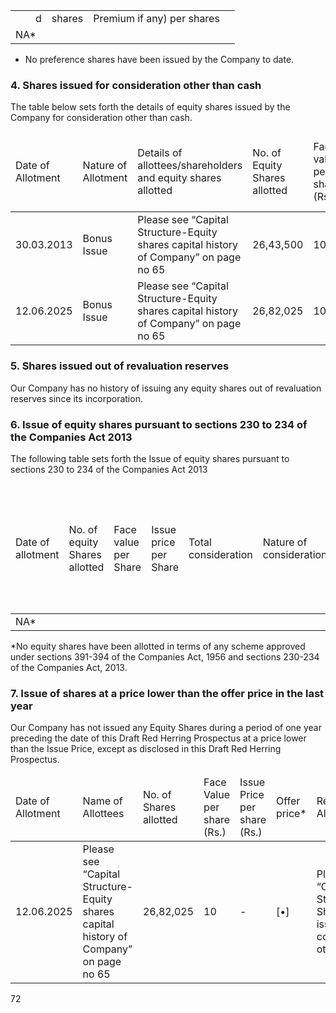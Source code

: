 <table><tr><td></td><td></td><td>d</td><td>shares</td><td>Premium if any) per shares</td><td></td></tr><tr><td colspan="6">NA*</td></tr></table>

* No preference shares have been issued by the Company to date.

### 4. Shares issued for consideration other than cash

The table below sets forth the details of equity shares issued by the Company for consideration other than cash.

<table><thead><tr><td>Date of Allotment</td><td>Nature of Allotment</td><td>Details of allottees/shareholders and equity shares allotted</td><td>No. of Equity Shares allotted</td><td>Face value per share (Rs.)</td><td>Issue price per shares (Rs.)</td><td>Reasons for the issue</td><td>Benefits, if any, that have accrued to our company</td></tr></thead><tbody><tr><td>30.03.2013</td><td>Bonus Issue</td><td>Please see “Capital Structure-Equity shares capital history of Company” on page no 65</td><td>26,43,500</td><td>10</td><td>-</td><td>Capitalisation of Securities Premium</td><td>Increase in Capital Base</td></tr><tr><td>12.06.2025</td><td>Bonus Issue</td><td>Please see “Capital Structure-Equity shares capital history of Company” on page no 65</td><td>26,82,025</td><td>10</td><td>-</td><td>Capitalisation of profit</td><td>Increase in Capital Base</td></tr></tbody></table>

### 5. Shares issued out of revaluation reserves

Our Company has no history of issuing any equity shares out of revaluation reserves since its incorporation.

### 6. Issue of equity shares pursuant to sections 230 to 234 of the Companies Act 2013

The following table sets forth the Issue of equity shares pursuant to sections 230 to 234 of the Companies Act 2013

<table><thead><tr><td>Date of allotment</td><td>No. of equity Shares allotted</td><td>Face value per Share</td><td>Issue price per Share</td><td>Total consideration</td><td>Nature of consideration</td><td>Particulars of the Scheme (to include Page no's where details of such scheme is given)</td></tr></thead><tbody><tr><td colspan="7">NA*</td></tr></tbody></table>

*No equity shares have been allotted in terms of any scheme approved under sections 391-394 of the Companies Act, 1956 and sections 230-234 of the Companies Act, 2013.

### 7. Issue of shares at a price lower than the offer price in the last year

Our Company has not issued any Equity Shares during a period of one year preceding the date of this Draft Red Herring Prospectus at a price lower than the Issue Price, except as disclosed in this Draft Red Herring Prospectus.

<table><thead><tr><td>Date of Allotment</td><td>Name of Allottees</td><td>No. of Shares allotted</td><td>Face Value per share (Rs.)</td><td>Issue Price per share (Rs.)</td><td>Offer price*</td><td>Reason for Allotment</td></tr></thead><tbody><tr><td>12.06.2025</td><td>Please see “Capital Structure-Equity shares capital history of Company” on page no 65</td><td>26,82,025</td><td>10</td><td>-</td><td>[•]</td><td>Please see “Capital Structure-Shares issued for consideration other than</td></tr></tbody></table>

72